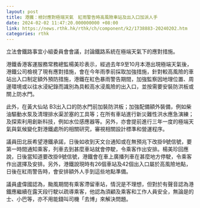 ```yaml
---
layout: post
title: 港鐵：檢討應對極端天氣　紅雨警告時高風險車站及出入口加派人手
date: 2024-02-02 11:47:20.000000000 +08:00
link: https://news.rthk.hk/rthk/ch/component/k2/1738883-20240202.htm
categories: rthk
---
```


立法會鐵路事宜小組委員會會議，討論鐵路系統在極端天氣下的應對措施。

港鐵香港客運服務常務總監楊美珍表示，經過去年9至10月本港出現極端天氣後，港鐵公司檢視了現有應對措施，會在今年雨季前採取加強措施，針對較高風險的車站出入口制定額外預防措施，港鐵在紅色暴雨警告期間，加強監察因地理位置、周邊環境或以往水浸紀錄而識別為具較高水浸風險的出入口，並按需要安裝防洪板或關上防水門。

此外，在黃大仙站 B3出入口的防水門前加裝防洪板；加強配備額外裝備，例如柴油驅動水泵及清理排水渠淤塞的工具等；在所有車站進行新災難性洪水應急演練；及探索利用創新科技，例如水位感應器等。另外，亦會提前進行三年一度的極端天氣與氣候變化對港鐵處所的相關研究，審視相關設計標準和營運程序。

議員田北辰希望港鐵承諾，日後如收到天文台通知或在無預兆下改掛9號信號，要第一時間通知乘客，列車去到甚麼車站就會停駛，令乘客作出安排。楊美珍回應說，日後當知道要改掛9號信號，港鐵會在車上廣播列車在甚麼地方停駛，令乘客作出選擇及安排。另外，港鐵說現時有26個車站及42個出入口屬於高風險地點，日後在紅雨警告時，會安排額外人手到這些地點準備。 

議員盧偉國認為，颱風期間有乘客滯留車站，情況是不理想，但對於有聲音認為港鐵應繼續在露天段行駛以疏導乘客，他認為須顧及乘客和工作人員安全，無論是的士、小巴等，亦不用能錢叫司機「去博」來解決問題。

